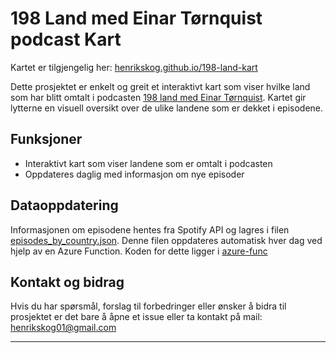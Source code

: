 # 198 Land med Einar Tørnquist podcast Kart

Kartet er tilgjengelig her: [henrikskog.github.io/198-land-kart](https://henrikskog.github.io/198-land-kart)

Dette prosjektet er enkelt og greit et interaktivt kart som viser hvilke land som har blitt omtalt i podcasten [198 land med Einar Tørnquist](https://open.spotify.com/show/7gVC1AP7O35An9TK6l2XpJ?si=7835f4c660794488). Kartet gir lytterne en visuell oversikt over de ulike landene som er dekket i episodene.

## Funksjoner
- Interaktivt kart som viser landene som er omtalt i podcasten
- Oppdateres daglig med informasjon om nye episoder

## Dataoppdatering
Informasjonen om episodene hentes fra Spotify API og lagres i filen [episodes_by_country.json](./episodes_by_country.json). Denne filen oppdateres automatisk hver dag ved hjelp av en Azure Function. Koden for dette ligger i [azure-func](./azure-func)

## Kontakt og bidrag
Hvis du har spørsmål, forslag til forbedringer eller ønsker å bidra til prosjektet er det bare å åpne et issue eller ta kontakt på mail: henrikskog01@gmail.com

---

